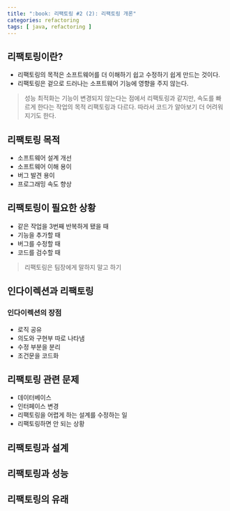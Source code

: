 ```yaml
---
title: ":book: 리팩토링 #2 (2): 리팩토링 개론"
categories: refactoring
tags: [ java, refactoring ]
---
```


## 리팩토링이란?

- 리팩토링의 목적은 소프트웨어를 더 이해하기 쉽고 수정하기 쉽게 만드는 것이다.
- 리팩토링은 겉으로 드러나는 소프트웨어 기능에 영향을 주지 않는다.

> 성능 최적화는 기능이 변경되지 않는다는 점에서 리팩토링과 같지만, 속도를 빠르게 한다는 작업의 목적 리팩토링과 다르다. 따라서 코드가 알아보기 더 어려워지기도 한다. 



## 리팩토링 목적

- 소프트웨어 설계 개선
- 소프트웨어 이해 용이
- 버그 발견 용이
- 프로그래밍 속도 향상



## 리팩토링이 필요한 상황

- 같은 작업을 3번째 반복하게 됐을 때
- 기능을 추가할 때 
- 버그를 수정할 때
- 코드를 검수할 때



> 리팩토링은 팀장에게 말하지 말고 하기



## 인다이렉션과 리팩토링

### 인다이렉션의 장점

- 로직 공유
- 의도와 구현부 따로 나타냄
- 수정 부분을 분리
- 조건문을 코드화



## 리팩토링 관련 문제

- 데이터베이스
- 인터페이스 변경 
- 리팩토링을 어렵게 하는 설계를 수정하는 일
- 리팩토링하면 안 되는 상황



## 리팩토링과 설계



## 리팩토링과 성능



## 리팩토링의 유래

